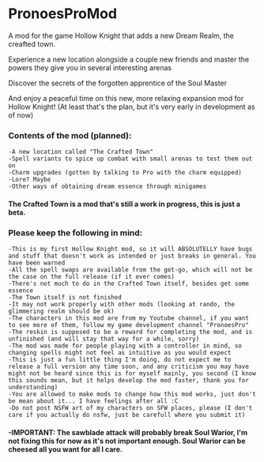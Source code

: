 # PronoesProMod

A mod for the game Hollow Knight that adds a new Dream Realm, the creafted town.

Experience a new location alongside a couple new friends and master the powers they give you in several interesting arenas

Discover the secrets of the forgotten apprentice of the Soul Master

And enjoy a peaceful time on this new, more relaxing expansion mod for Hollow Knight! (At least that's the plan, but it's very early in development as of now)

### Contents of the mod (planned):
	-A new location called "The Crafted Town"
	-Spell variants to spice up combat with small arenas to test them out on
	-Charm upgrades (gotten by talking to Pro with the charm equipped)
	-Lore? Maybe
	-Other ways of obtaining dream essence through minigames

#### The Crafted Town is a mod that's still a work in progress, this is just a beta.
### Please keep the following in mind:
	
	-This is my first Hollow Knight mod, so it will ABSOLUTELLY have bugs and stuff that doesn't work as intended or just breaks in general. You have been warned
	-All the spell swaps are available from the get-go, which will not be the case on the full release (if it ever comes)
	-There's not much to do in the Crafted Town itself, besides get some essence
	-The Town itself is not finished
	-It may not work properly with other mods (looking at rando, the glimmering realm should be ok)
	-The characters in this mod are from my Youtube channel, if you want to see more of them, follow my game development channel "PronoesPro"
	-The reskin is supposed to be a reward for completing the mod, and is unfinished (and will stay that way for a while, sorry)
	-The mod was made for people playing with a controller in mind, so changing spells might not feel as intuitive as you would expect
	-This is just a fun little thing I'm doing, do not expect me to release a full version any time soon, and any criticism you may have might not be heard since this is for myself mainly, you second (I know this sounds mean, but it helps develop the mod faster, thank you for understanding)
	-You are allowed to make mods to change how this mod works, just don't be mean about it... I have feelings after all :C
	-Do not post NSFW art of my characters on SFW places, please (I don't care if you actually do nsfw, just be carefull where you submit it)

####	-IMPORTANT: The sawblade attack will probably break Soul Warior, I'm not fixing this for now as it's not important enough. Soul Warior can be cheesed all you want for all I care.
